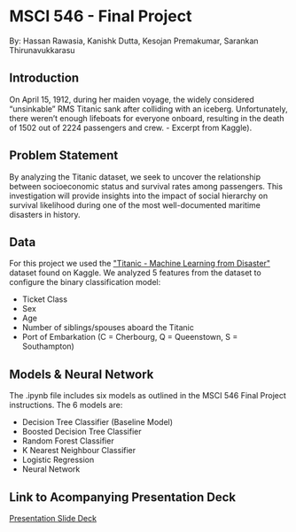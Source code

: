 # MSCI 546 - Final Project 
By: Hassan Rawasia, Kanishk Dutta, Kesojan Premakumar, Sarankan Thirunavukkarasu

## Introduction
On April 15, 1912, during her maiden voyage, the widely considered “unsinkable” RMS Titanic sank after colliding with an iceberg. Unfortunately, there weren’t enough lifeboats for everyone onboard, resulting in the death of 1502 out of 2224 passengers and crew. - Excerpt from Kaggle).

## Problem Statement
By analyzing the Titanic dataset, we seek to uncover the relationship between socioeconomic status and survival rates among passengers. This investigation will provide insights into the impact of social hierarchy on survival likelihood during one of the most well-documented maritime disasters in history.

## Data
For this project we used the ["Titanic - Machine Learning from Disaster"](https://www.kaggle.com/competitions/titanic/data) dataset found on Kaggle. 
We analyzed 5 features from the dataset to configure the binary classification model:
- Ticket Class
- Sex
- Age
- Number of siblings/spouses aboard the Titanic	
- Port of Embarkation (C = Cherbourg, Q = Queenstown, S = Southampton)

## Models & Neural Network
The .ipynb file includes six models as outlined in the MSCI 546 Final Project instructions. 
The 6 models are:
- Decision Tree Classifier (Baseline Model)
- Boosted Decision Tree Classifier
- Random Forest Classifier
- K Nearest Neighbour Classifier
- Logistic Regression
- Neural Network

## Link to Acompanying Presentation Deck
[Presentation Slide Deck](https://docs.google.com/presentation/d/1iuRjxuxkTNdsbKVPc_adH8ygOh6FiBRG/edit?usp=sharing&ouid=114525629203977817088&rtpof=true&sd=true)
